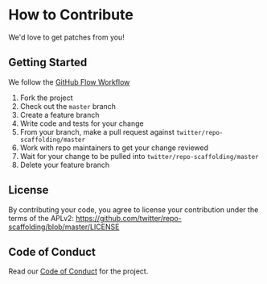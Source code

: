 # How to Contribute

We'd love to get patches from you!

## Getting Started

We follow the [GitHub Flow Workflow](https://guides.github.com/introduction/flow/)

1. Fork the project
2. Check out the `master` branch
3. Create a feature branch
4. Write code and tests for your change
5. From your branch, make a pull request against `twitter/repo-scaffolding/master`
6. Work with repo maintainers to get your change reviewed
7. Wait for your change to be pulled into `twitter/repo-scaffolding/master`
8. Delete your feature branch

## License

By contributing your code, you agree to license your contribution under the
terms of the APLv2: https://github.com/twitter/repo-scaffolding/blob/master/LICENSE

## Code of Conduct

Read our [Code of Conduct](CODE_OF_CONDUCT.md) for the project.
